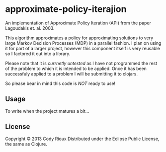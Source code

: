 # approximate-policy-iterajion

An implementation of Approximate Policy Iteration (API) from the paper Lagoudakis et. al. 2003.

This algorithm approximates a policy for approximating solutions to very large Markov Decision Processes (MDP)
in a parallel fashion. I plan on using it for part of a larger project, however this component itself is
very reusable so I factored it out into a library.

Please note that it is *currnetly untested* as I have not programmed the rest of the problem to which it
is intended to be applied. Once it has been successfuly applied to a problem I will be submitting it
to clojars.

So please bear in mind this code is *NOT* ready to use!

## Usage

To write when the project matures a bit...

## License

Copyright © 2013 Cody Rioux
Distributed under the Eclipse Public License, the same as Clojure.
